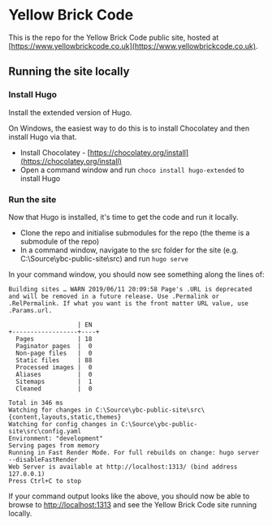 # Yellow Brick Code
This is the repo for the Yellow Brick Code public site, hosted at [https://www.yellowbrickcode.co.uk](https://www.yellowbrickcode.co.uk).

## Running the site locally
### Install Hugo
Install the extended version of Hugo.

On Windows, the easiest way to do this is to install Chocolatey and then install Hugo via that. 

- Install Chocolatey - [https://chocolatey.org/install](https://chocolatey.org/install)
- Open a command window and run `choco install hugo-extended` to install Hugo

### Run the site
Now that Hugo is installed, it's time to get the code and run it locally.

- Clone the repo and initialise submodules for the repo (the theme is a submodule of the repo)
- In a command window, navigate to the src folder for the site (e.g. C:\\Source\ybc-public-site\\src) and run `hugo serve`

In your command window, you should now see something along the lines of:

```
Building sites … WARN 2019/06/11 20:09:58 Page's .URL is deprecated and will be removed in a future release. Use .Permalink or .RelPermalink. If what you want is the front matter URL value, use .Params.url.

                   | EN
+------------------+----+
  Pages            | 18
  Paginator pages  |  0
  Non-page files   |  0
  Static files     | 88
  Processed images |  0
  Aliases          |  0
  Sitemaps         |  1
  Cleaned          |  0

Total in 346 ms
Watching for changes in C:\Source\ybc-public-site\src\{content,layouts,static,themes}
Watching for config changes in C:\Source\ybc-public-site\src\config.yaml
Environment: "development"
Serving pages from memory
Running in Fast Render Mode. For full rebuilds on change: hugo server --disableFastRender
Web Server is available at http://localhost:1313/ (bind address 127.0.0.1)
Press Ctrl+C to stop
```

If your command output looks like the above, you should now be able to browse to [http://localhost:1313](http://localhost:1313) and see the Yellow Brick Code site running locally.